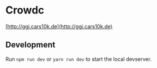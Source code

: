 # Crowdc

[http://ggj.cars10k.de](http://ggj.cars10k.de)

## Development

Run `npm run dev` or `yarn run dev` to start the local devserver.
